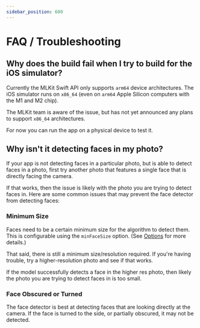 ```yaml
---
sidebar_position: 600
---
```


# FAQ / Troubleshooting

## Why does the build fail when I try to build for the iOS simulator?

Currently the MLKit Swift API only supports `arm64` device architectures. The iOS simulator runs on `x86_64` (even
on `arm64` Apple Silicon computers with the M1 and M2 chip).

The MLKit team is aware of the issue, but has not yet announced any plans to support `x86_64` architectures.

For now you can run the app on a physical device to test it.

## Why isn't it detecting faces in my photo?

If your app is not detecting faces in a particular photo, but is able to detect faces in a photo, first try another
photo that features
a single face that is directly facing the camera.

If that works, then the issue is likely with the photo you are trying to detect faces in. Here are some common issues
that may
prevent the face detector from detecting faces:

### Minimum Size

Faces need to be a certain minimum size for the algorithm to detect them. This is configurable using the `minFaceSize`
option. (See [Options](/face-detection/options) for more details.)

That said, there is still a minimum size/resolution required. If you're having trouble, try a higher-resolution photo
and see if that works.

If the model successfully detects a face in the higher res photo, then likely the photo you are trying to detect faces
in is too small.

### Face Obscured or Turned

The face detector is best at detecting faces that are looking directly at the camera. If the face is turned to the side,
or partially obscured, it may not be detected.

